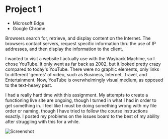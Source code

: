 # Project 1

- Microsoft Edge
- Google Chrome

Browsers search for, retrieve, and display content on the Internet. The browsers contact servers, request specific information thru the use of IP addresses, and then display the information to the client.

I wanted to visit a website I actually use with the Wayback Machine, so I chose YouTube. It only went as far back as 2002, but it looked pretty crazy compared to today's YouTube. There were no graphic elements, only links to different 'genres' of video, such as Business, Internet, Travel, and Entertainment. Now, YouTube is overwhelmingly visual medium, as opposed to the text-heavy past.

I had a really hard time with this assignment. My attempts to create a functioning live site are ongoing, though I turned in what I had in order to get something in. I feel like I must be doing something wrong with my file order or naming, though I have tried to follow the course instructions exactly. I posted my problems on the issues board to the best of my ability after struggling with this for a while.

![Screenshot](p1.PNG)
